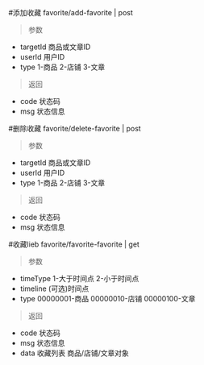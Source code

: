 #添加收藏
favorite/add-favorite | post
> 参数  
* targetId 商品或文章ID
* userId 用户ID
* type 1-商品 2-店铺 3-文章

> 返回  
* code 状态码
* msg 状态信息

#删除收藏
favorite/delete-favorite | post
> 参数  
* targetId 商品或文章ID
* userId 用户ID
* type 1-商品 2-店铺 3-文章

> 返回  
* code 状态码
* msg 状态信息

#收藏lieb
favorite/favorite-favorite | get
> 参数  
* timeType 1-大于时间点 2-小于时间点
* timeline (可选)时间点
* type 00000001-商品 00000010-店铺 00000100-文章

> 返回  
* code 状态码
* msg 状态信息
* data 收藏列表 商品/店铺/文章对象
